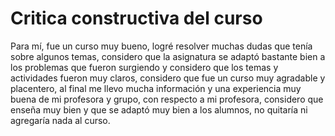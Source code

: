 # Critica constructiva del curso

Para mí, fue un curso muy bueno, logré resolver muchas dudas que tenía sobre algunos temas, considero que la asignatura se adaptó bastante bien a los problemas que fueron surgiendo y considero que los temas y actividades fueron muy claros, considero que fue un curso muy agradable y placentero, al final me llevo mucha información y una experiencia muy buena de mi profesora y grupo, con respecto a mi profesora, considero que enseña muy bien y que se adaptó muy bien a los alumnos, no quitaría ni agregaría nada al curso.